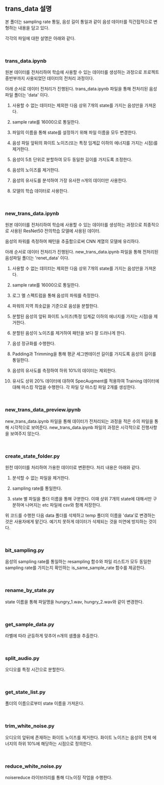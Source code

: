 ## trans_data 설명

본 폴더는 sampling rate 통일, 음성 길이 통일과 같이 음성 데이터를 직간접적으로 변형하는 내용을 담고 있다.

각각의 파일에 대한 설명은 아래와 같다.

<br>

### trans_data.ipynb

원본 데이터를 전처리하여 학습에 사용할 수 있는 데이터를 생성하는 과정으로 프로젝트 중반부까지 사용되었던 데이터의 전처리 과정이다.

아래 순서로 데이터 전처리가 진행된다. trans_data.ipynb 파일을 통해 전처리된 음성파일 폴더는 'data' 이다.

1. 사용할 수 없는 데이터는 제외한 다음 상위 7개의 state를 가지는 음성만을 가져온다.

2. sample rate를 16000으로 통일한다.

3. 파일의 이름을 통해 state를 설정하기 위해 파일 이름을 모두 변경한다.

4. 음성 파일 앞뒤의 화이트 노이즈(또는 특정 임계값 이하의 에너지를 가지는 시점)를 제거한다.

5. 음성이 5초 단위로 분할하여 모두 동일한 길이를 가지도록 조정한다.

6. 음성의 노이즈를 제거한다.

7. 음성의 유사도를 분석하여 가장 유사한 n개의 데이터만 사용한다.

8. 모델의 학습 데이터로 사용한다.

<br>

### new_trans_data.ipynb

원본 데이터를 전처리하여 학습에 사용할 수 있는 데이터를 생성하는 과정으로 최종적으로 사용된 ResNet50 전의학습 모델에 사용된 데이터.

음성의 파워를 측정하여 패턴을 추출함으로써 CNN 계열의 모델에 유리하다.

아래 순서로 데이터 전처리가 진행된다. new_trans_data.ipynb 파일을 통해 전처리된 음성파일 폴더는 'renet_data' 이다.

1. 사용할 수 없는 데이터는 제외한 다음 상위 7개의 state를 가지는 음성만을 가져온다.

2. sample rate를 16000으로 통일한다.

3. 로그 멜 스펙트럼을 통해 음성의 파워를 측정한다.

4. 파워의 지역 최솟값을 기준으로 음성을 분할한다.

5. 분할된 음성의 앞뒤 화이트 노이즈(특정 임계값 이하의 에너지를 가지는 시점)을 제거한다.

6. 분할된 음성이 노이즈를 제거하여 패턴을 보다 잘 드러나게 한다.

7. 음성 정규화를 수행한다.

8. Padding과 Trimming을 통해 평균 세그멘테이션 길이를 가지도록 음성의 길이를 통일한다.

9. 음성의 유사도를 측정하여 하위 10%의 데이터는 제외한다.

10. 유사도 상위 20% 데이터에 대하여 SpecAugment를 적용하여 Training 데이터에 대해 마스킹 작업을 수행한다. 각 파일 당 마스킹 파일 2개를 생성한다.

<br>

### new_trans_data_preview.ipynb

new_trans_data.ipynb 파일을 통해 데이터가 전처리되는 과정을 적은 수의 파일을 통해 시각적으로 보여준다. new_trans_data.ipynb 파일의 과정은 시각적으로 진행사항을 보여주지 않는다.

<br>

### create_state_folder.py

원천 데이터를 처리하여 가용한 데이터로 변환한다. 처리 내용은 아래와 같다.

1. 분석할 수 없는 파일을 제거한다.

2. sampling rate를 통일한다.

3. state 별 파일을 폴더 이름을 통해 구분한다. 이때 상위 7개의 state에 대해서만 구분하며 나머지는 etc 파일에 csv와 함께 저장한다.

위 코드를 수행한 다음 data 폴더를 삭제하고 temp 폴더의 이름을 'data'로 변경하는 것은 사용자에게 맡긴다. 예기치 못하게 데이터가 삭제되는 것을 미연에 방지하는 것이다.

<br>

### bit_sampling.py

음성의 sampling rate를 통일하는 resampling 함수와 파일 리스트가 모두 동일한 sampling rate를 가지는지 확인하는 is_same_sample_rate 함수를 제공한다.

<br>

### rename_by_state.py

state 이름을 통해 파일명을 hungry_1.wav, hungry_2.wav와 같이 변경한다.

<br>

### get_sample_data.py

라벨에 따라 균등하게 맞추어 n개의 샘플을 추출한다.

<br>

### split_audio.py

오디오를 특정 시간으로 분할한다.

<br>

### get_state_list.py

폴더의 이름으로부터 state 이름을 가져온다.

<br>

### trim_white_noise.py

오디오의 앞뒤에 존재하는 화이트 노이즈를 제거한다.
화이트 노이즈는 음성의 전체 에너지의 하위 10%에 해당하는 시점으로 정의한다.

<br>

### reduce_white_noise.py

noisereduce 라이브러리를 통해 디노이징 작업을 수행한다.
